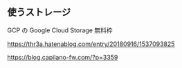 ## 使うストレージ

GCP の Google Cloud Storage 無料枠

https://thr3a.hatenablog.com/entry/20180916/1537093825

https://blog.capilano-fw.com/?p=3359

##

